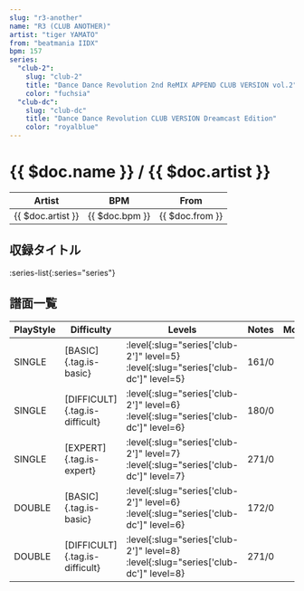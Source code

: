 ```yaml
---
slug: "r3-another"
name: "R3 (CLUB ANOTHER)"
artist: "tiger YAMATO"
from: "beatmania IIDX"
bpm: 157
series:
  "club-2":
    slug: "club-2"
    title: "Dance Dance Revolution 2nd ReMIX APPEND CLUB VERSION vol.2"
    color: "fuchsia"
  "club-dc":
    slug: "club-dc"
    title: "Dance Dance Revolution CLUB VERSION Dreamcast Edition"
    color: "royalblue"
---
```


# {{ $doc.name }} / {{ $doc.artist }}

|Artist|BPM|From|
|------|---|----|
|{{ $doc.artist }}|{{ $doc.bpm }}|{{ $doc.from }}|

## 収録タイトル

:series-list{:series="series"}

## 譜面一覧

|PlayStyle|Difficulty|Levels|Notes|Movie|
|---------|----------|------|-----|-----|
|SINGLE|[BASIC]{.tag.is-basic}|:level{:slug="series['club-2']" level=5} :level{:slug="series['club-dc']" level=5}|161/0||
|SINGLE|[DIFFICULT]{.tag.is-difficult}|:level{:slug="series['club-2']" level=6} :level{:slug="series['club-dc']" level=6}|180/0||
|SINGLE|[EXPERT]{.tag.is-expert}|:level{:slug="series['club-2']" level=7} :level{:slug="series['club-dc']" level=7}|271/0||
|DOUBLE|[BASIC]{.tag.is-basic}|:level{:slug="series['club-2']" level=6} :level{:slug="series['club-dc']" level=6}|172/0||
|DOUBLE|[DIFFICULT]{.tag.is-difficult}|:level{:slug="series['club-2']" level=8} :level{:slug="series['club-dc']" level=8}|271/0||
